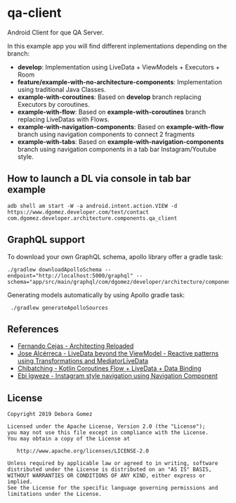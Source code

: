 # qa-client

Android Client for que QA Server.

In this example app you will find different inplementations depending on the branch:

* **develop**: Implementation using LiveData + ViewModels + Executors + Room
* **feature/example-with-no-architecture-components**: Implementation using traditional Java Classes.
* **example-with-coroutines**: Based on **develop** branch replacing Executors by coroutines.
* **example-with-flow**: Based on **example-with-coroutines** branch replacing LiveDatas with Flows.
* **example-with-navigation-components**: Based on **example-with-flow** branch using navigation components to connect 2 fragments
* **example-with-tabs**: Based on **example-with-navigation-components** branch using navigation components in a tab bar Instagram/Youtube style.

## How to launch a DL via console in tab bar example

```aidl
adb shell am start -W -a android.intent.action.VIEW -d https://www.dgomez.developer.com/text/contact com.dgomez.developer.architecture.components.qa_client
```

## GraphQL support

To download your own GraphQL schema, apollo library offer a gradle task:

```
./gradlew downloadApolloSchema --endpoint="http://localhost:5000/graphql" --schema="app/src/main/graphql/com/dgomez/developer/architecture/components/qa_client/schema.json"

```

Generating models automatically by using Apollo gradle task:

```
 ./gradlew generateApolloSources
```

## References

* [Fernando Cejas - Architecting Reloaded](https://fernandocejas.com/2018/05/07/architecting-android-reloaded/)
* [Jose Alcérreca - LiveData beyond the ViewModel - Reactive patterns using Transformations and MediatorLiveData](https://medium.com/androiddevelopers/livedata-beyond-the-viewmodel-reactive-patterns-using-transformations-and-mediatorlivedata-fda520ba00b7)
* [Chibatching - Kotlin Coroutines Flow + LiveData + Data Binding](https://medium.com/@chibatching/kotlin-coroutines-flow-livedata-data-binding-b3436c4ca818)
* [Ebi Igweze - Instagram style navigation using Navigation Component](https://android.jlelse.eu/instagram-style-navigation-using-navigation-component-854037cf1389)

## License

    Copyright 2019 Debora Gomez

    Licensed under the Apache License, Version 2.0 (the "License");
    you may not use this file except in compliance with the License.
    You may obtain a copy of the License at

       http://www.apache.org/licenses/LICENSE-2.0

    Unless required by applicable law or agreed to in writing, software
    distributed under the License is distributed on an "AS IS" BASIS,
    WITHOUT WARRANTIES OR CONDITIONS OF ANY KIND, either express or implied.
    See the License for the specific language governing permissions and
    limitations under the License.